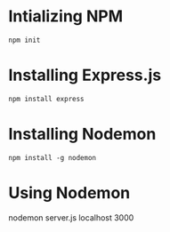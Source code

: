 # Intializing NPM
```terminal
npm init
```
# Installing Express.js
```terminal
npm install express
```
# Installing Nodemon
```terminal
npm install -g nodemon
```
# Using Nodemon
nodemon server.js localhost 3000
